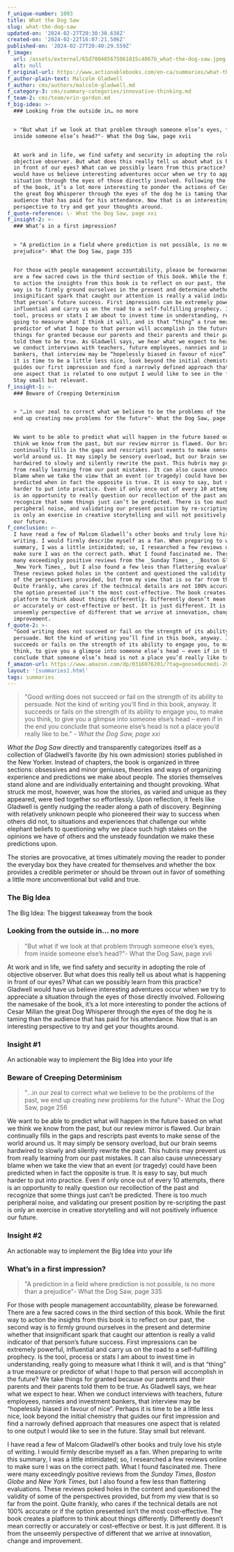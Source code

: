 ```yaml
---
f_unique-number: 1093
title: What the Dog Saw
slug: what-the-dog-saw
updated-on: '2024-02-27T20:30:30.638Z'
created-on: '2024-02-22T16:07:21.506Z'
published-on: '2024-02-27T20:40:29.559Z'
f_image:
  url: /assets/external/65d780485675061815c4067b_what-the-dog-saw.jpeg
  alt: null
f_original-url: https://www.actionablebooks.com/en-ca/summaries/what-the-dog-saw/
f_author-plain-text: Malcolm Gladwell
f_author: cms/authors/malcolm-gladwell.md
f_category-3: cms/summary-categories/innovative-thinking.md
f_team-2: cms/team/erin-gordon.md
f_big-idea: >-
  ### Looking from the outside in… no more


  > "But what if we look at that problem through someone else’s eyes, from
  inside someone else’s head?"- What the Dog Saw, page xvii


  At work and in life, we find safety and security in adopting the role of
  objective observer. But what does this really tell us about what is happening
  in front of our eyes? What can we possibly learn from this practice? Gladwell
  would have us believe interesting adventures occur when we try to appreciate a
  situation through the eyes of those directly involved. Following the namesake
  of the book, it’s a lot more interesting to ponder the actions of Cesar Millan
  the great Dog Whisperer through the eyes of the dog he is taming than the
  audience that has paid for his attendance. Now that is an interesting
  perspective to try and get your thoughts around.
f_quote-reference: \- What the Dog Saw, page xxi
f_insight-2: >-
  ### What’s in a first impression?


  > "A prediction in a field where prediction is not possible, is no more than a
  prejudice"- What the Dog Saw, page 335


  For those with people management accountability, please be forewarned. There
  are a few sacred cows in the third section of this book. While the first way
  to action the insights from this book is to reflect on our past, the second
  way is to firmly ground ourselves in the present and determine whether that
  insignificant spark that caught our attention is really a valid indicator of
  that person’s future success. First impressions can be extremely powerful,
  influential and carry us on the road to a self-fulfilling prophecy. Is the
  tool, process or stats I am about to invest time in understanding, really
  going to measure what I think it will, and is that “thing” a true measure or
  predictor of what I hope to that person will accomplish in the future? We take
  things for granted because our parents and their parents and their parents
  told them to be true. As Gladwell says, we hear what we expect to hear. When
  we conduct interviews with teachers, future employees, nannies and investment
  bankers, that interview may be “hopelessly biased in favour of nice”. Perhaps
  it is time to be a little less nice, look beyond the initial chemistry that
  guides our first impression and find a narrowly defined approach that measures
  one aspect that is related to one output I would like to see in the future.
  Stay small but relevant.
f_insight-1: >-
  ### Beware of Creeping Determinism


  > "…in our zeal to correct what we believe to be the problems of the past, we
  end up creating new problems for the future"- What the Dog Saw, page 256


  We want to be able to predict what will happen in the future based on what we
  think we know from the past, but our review mirror is flawed. Our brain
  continually fills in the gaps and rescripts past events to make sense of the
  world around us. It may simply be sensory overload, but our brain seems
  hardwired to slowly and silently rewrite the past. This hubris may prevent us
  from really learning from our past mistakes. It can also cause unnecessary
  blame when we take the view that an event (or tragedy) could have been
  predicted when in fact the opposite is true. It is easy to say, but much
  harder to put into practice. Even if only once out of every 10 attempts, there
  is an opportunity to really question our recollection of the past and
  recognize that some things just can’t be predicted. There is too much
  peripheral noise, and validating our present position by re-scripting the past
  is only an exercise in creative storytelling and will not positively influence
  our future.
f_conclusion: >-
  I have read a few of Malcom Gladwell’s other books and truly love his style of
  writing. I would firmly describe myself as a fan. When preparing to write this
  summary, I was a little intimidated; so, I researched a few reviews online to
  make sure I was on the correct path. What I found fascinated me. There were
  many exceedingly positive reviews from the _Sunday Times_, _Boston Globe_ and
  _New York Times_, but I also found a few less than flattering evaluations.
  These reviews poked holes in the content and questioned the validity of some
  of the perspectives provided, but from my view that is so far from the point.
  Quite frankly, who cares if the technical details are not 100% accurate or if
  the option presented isn’t the most cost-effective. The book creates a
  platform to think about things differently. Differently doesn’t mean correctly
  or accurately or cost-effective or best. It is just different. It is from the
  unseemly perspective of different that we arrive at innovation, change and
  improvement.
f_quote-2: >-
  "Good writing does not succeed or fail on the strength of its ability to
  persuade. Not the kind of writing you’ll find in this book, anyway. It
  succeeds or fails on the strength of its ability to engage you, to make you
  think, to give you a glimpse into someone else’s head – even if in the end you
  conclude that someone else’s head is not a place you’d really like to be."
f_amazon-url: https://www.amazon.com/dp/0316076201/?tag=gooseducmedi-20
layout: '[summaries].html'
tags: summaries
---
```


> "Good writing does not succeed or fail on the strength of its ability to persuade. Not the kind of writing you’ll find in this book, anyway. It succeeds or fails on the strength of its ability to engage you, to make you think, to give you a glimpse into someone else’s head – even if in the end you conclude that someone else’s head is not a place you’d really like to be." _\- What the Dog Saw, page xxi_

_What the Dog Saw_ directly and transparently categorizes itself as a collection of Gladwell’s favorite (by his own admission) stories published in the New Yorker. Instead of chapters, the book is organized in three sections: obsessives and minor geniuses, theories and ways of organizing experience and predictions we make about people. The stories themselves stand alone and are individually entertaining and thought provoking. What struck me most, however, was how the stories, as varied and unique as they appeared, were tied together so effortlessly. Upon reflection, it feels like Gladwell is gently nudging the reader along a path of discovery. Beginning with relatively unknown people who pioneered their way to success when others did not, to situations and experiences that challenge our white elephant beliefs to questioning why we place such high stakes on the opinions we have of others and the unsteady foundation we make these predictions upon.

The stories are provocative, at times ultimately moving the reader to ponder the everyday box they have created for themselves and whether the box provides a credible perimeter or should be thrown out in favor of something a little more unconventional but valid and true.

### The Big Idea

The Big Idea: The biggest takeaway from the book

### Looking from the outside in… no more

> "But what if we look at that problem through someone else’s eyes, from inside someone else’s head?"- What the Dog Saw, page xvii

At work and in life, we find safety and security in adopting the role of objective observer. But what does this really tell us about what is happening in front of our eyes? What can we possibly learn from this practice? Gladwell would have us believe interesting adventures occur when we try to appreciate a situation through the eyes of those directly involved. Following the namesake of the book, it’s a lot more interesting to ponder the actions of Cesar Millan the great Dog Whisperer through the eyes of the dog he is taming than the audience that has paid for his attendance. Now that is an interesting perspective to try and get your thoughts around.

### Insight #1

An actionable way to implement the Big Idea into your life

### Beware of Creeping Determinism

> "…in our zeal to correct what we believe to be the problems of the past, we end up creating new problems for the future"- What the Dog Saw, page 256

We want to be able to predict what will happen in the future based on what we think we know from the past, but our review mirror is flawed. Our brain continually fills in the gaps and rescripts past events to make sense of the world around us. It may simply be sensory overload, but our brain seems hardwired to slowly and silently rewrite the past. This hubris may prevent us from really learning from our past mistakes. It can also cause unnecessary blame when we take the view that an event (or tragedy) could have been predicted when in fact the opposite is true. It is easy to say, but much harder to put into practice. Even if only once out of every 10 attempts, there is an opportunity to really question our recollection of the past and recognize that some things just can’t be predicted. There is too much peripheral noise, and validating our present position by re-scripting the past is only an exercise in creative storytelling and will not positively influence our future.

### Insight #2

An actionable way to implement the Big Idea into your life

### What’s in a first impression?

> "A prediction in a field where prediction is not possible, is no more than a prejudice"- What the Dog Saw, page 335

For those with people management accountability, please be forewarned. There are a few sacred cows in the third section of this book. While the first way to action the insights from this book is to reflect on our past, the second way is to firmly ground ourselves in the present and determine whether that insignificant spark that caught our attention is really a valid indicator of that person’s future success. First impressions can be extremely powerful, influential and carry us on the road to a self-fulfilling prophecy. Is the tool, process or stats I am about to invest time in understanding, really going to measure what I think it will, and is that “thing” a true measure or predictor of what I hope to that person will accomplish in the future? We take things for granted because our parents and their parents and their parents told them to be true. As Gladwell says, we hear what we expect to hear. When we conduct interviews with teachers, future employees, nannies and investment bankers, that interview may be “hopelessly biased in favour of nice”. Perhaps it is time to be a little less nice, look beyond the initial chemistry that guides our first impression and find a narrowly defined approach that measures one aspect that is related to one output I would like to see in the future. Stay small but relevant.

I have read a few of Malcom Gladwell’s other books and truly love his style of writing. I would firmly describe myself as a fan. When preparing to write this summary, I was a little intimidated; so, I researched a few reviews online to make sure I was on the correct path. What I found fascinated me. There were many exceedingly positive reviews from the _Sunday Times_, _Boston Globe_ and _New York Times_, but I also found a few less than flattering evaluations. These reviews poked holes in the content and questioned the validity of some of the perspectives provided, but from my view that is so far from the point. Quite frankly, who cares if the technical details are not 100% accurate or if the option presented isn’t the most cost-effective. The book creates a platform to think about things differently. Differently doesn’t mean correctly or accurately or cost-effective or best. It is just different. It is from the unseemly perspective of different that we arrive at innovation, change and improvement.
